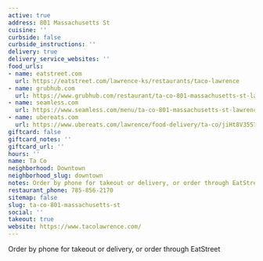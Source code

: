 ```yaml
---
active: true
address: 801 Massachusetts St
cuisine: ''
curbside: false
curbside_instructions: ''
delivery: true
delivery_service_websites: ''
food_urls:
- name: eatstreet.com
  url: https://eatstreet.com/lawrence-ks/restaurants/taco-lawrence
- name: grubhub.com
  url: https://www.grubhub.com/restaurant/ta-co-801-massachusetts-st-lawrence/2032879?utm_source=google&utm_medium=cpc&utm_campaign=Lawrence%2C%2BKS%2B%7C%2BAll%2B%7C%2BFood%2B%2B%2BHood&utm_term=%2Blawrence%20%2Bdelivery&efkwid=52998677246&gclsrc=aw.ds&=undefined&gclid=EAIaIQobChMI1OD48q226AIVAuiGCh1n-ADVEAAYASAAEgLNXPD_BwE
- name: seamless.com
  url: https://www.seamless.com/menu/ta-co-801-massachusetts-st-lawrence/2032879
- name: ubereats.com
  url: https://www.ubereats.com/lawrence/food-delivery/ta-co/jiHt8V35S7C4pw0etdLRwg
giftcard: false
giftcard_notes: ''
giftcard_url: ''
hours: ''
name: Ta Co
neighborhood: Downtown
neighborhood_slug: downtown
notes: Order by phone for takeout or delivery, or order through EatStreet
restaurant_phone: 785-856-2170
sitemap: false
slug: ta-co-801-massachusetts-st
social: ''
takeout: true
website: https://www.tacolawrence.com/
---
```


Order by phone for takeout or delivery, or order through EatStreet